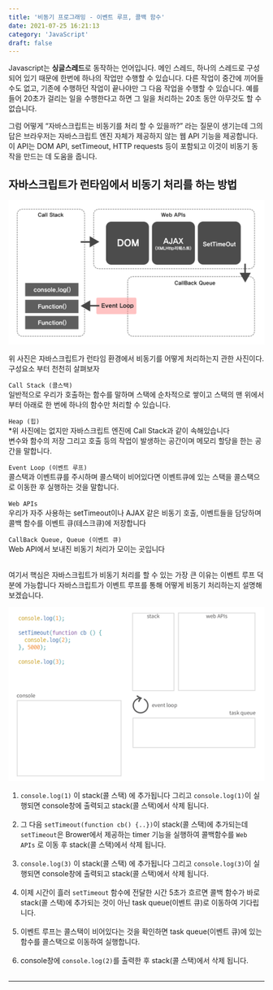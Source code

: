 ```yaml
---
title: '비동기 프로그래밍 - 이벤트 루프, 콜백 함수'
date: 2021-07-25 16:21:13
category: 'JavaScript'
draft: false
---
```


Javascript는 **싱글스레드**로 동작하는 언어입니다. 메인 스레드, 하나의 스레드로 구성되어 있기 때문에 한번에 하나의 작업만 수행할 수 있습니다. 다른 작업이 중간에 끼어들 수도 없고, 기존에 수행하던 작업이 끝나야만 그 다음 작업을 수행할 수 있습니다. 예를들어 20초가 걸리는 일을 수행한다고 하면 그 일을 처리하는 20초 동안 아무것도 할 수 없습니다.

그럼 어떻게 “자바스크립트는 비동기를 처리 할 수 있을까?” 라는 질문이 생기는데 그의 답은 브라우저는 자바스크립트 엔진 자체가 제공하지 않는 웹 API 기능을 제공합니다. 이 API는 DOM API, setTimeout, HTTP requests 등이 포함되고 이것이 비동기 동작을 만드는 데 도움을 줍니다.

## 자바스크립트가 런타임에서 비동기 처리를 하는 방법

![](./images/event2.png) <br>

위 사진은 자바스크립트가 런타임 환경에서 비동기를 어떻게 처리하는지 관한 사진이다. 구성요소 부터 천천히 살펴보자

`Call Stack (콜스택)`<br>
일반적으로 우리가 호출하는 함수를 말하며 스택에 순차적으로 쌓이고 스택의 맨 위에서부터 아래로 한 번에 하나의 함수만 처리할 수 있습니다.

`Heap (힙)`<br> \*위 사진에는 없지만 자바스크립트 엔진에 Call Stack과 같이 속해있습니다<br>
변수와 함수의 저장 그리고 호출 등의 작업이 발생하는 공간이며 메모리 할당을 한는 공간을 말합니다.

`Event Loop (이벤트 루프)`<br>
콜스택과 이벤트큐를 주시하며 콜스택이 비어있다면 이벤트큐에 있는 스택을 콜스택으로 이동한 후 실행하는 것을 말합니다.

`Web APIs`<br>
우리가 자주 사용하는 setTimeout이나 AJAX 같은 비동기 호출, 이벤트들을 담당하며 콜백 함수를 이벤트 큐(테스크큐)에 저장합니다

`CallBack Queue, Queue (이벤트 큐)`<br>
Web API에서 보내진 비동기 처리가 모이는 곳입니다<br><br>

여기서 핵심은 자바스크립트가 비동기 처리를 할 수 있는 가장 큰 이유는 이벤트 루프 덕분에 가능합니다 자바스크립트가 이벤트 루프를 통해 어떻게 비동기 처리하는지 설명해보겠습니다.

![](./images/event5.gif) <br>

1. `console.log(1)` 이 stack(콜 스택) 에 추가됩니다 그리고 `console.log(1)`이 실행되면 console창에 출력되고 stack(콜 스택)에서 삭제 됩니다.<br><br>
2. 그 다음 `setTimeout(function cb() {..})`이 stack(콜 스택)에 추가되는데 `setTimeout`은 Brower에서 제공하는 timer 기능을 실행하여 콜백함수를 `Web APIs` 로 이동 후 stack(콜 스택)에서 삭제 됩니다.<br><br>
3. `console.log(3)` 이 stack(콜 스택) 에 추가됩니다 그리고 `console.log(3)`이 실행되면 console창에 출력되고 stack(콜 스택)에서 삭제 됩니다.<br><br>
4. 이제 시간이 흘러 `setTimeout` 함수에 전달한 시간 5초가 흐르면 콜백 함수가 바로 stack(콜 스택)에 추가되는 것이 아닌 task queue(이벤트 큐)로 이동하여 기다립니다.<br><br>
5. 이벤트 루프는 콜스택이 비어있다는 것을 확인하면 task queue(이벤트 큐)에 있는 함수를 콜스택으로 이동하여 실행합니다.<br><br>
6. console창에 `console.log(2)`를 출력한 후 stack(콜 스택)에서 삭제 됩니다.<br><br>

<!--
하지만 이벤트 루프를 통해 비동기 작업이 가능하며 어떻게 비동기 처리가 되는지 알아보겠습니다.

먼저 브라우저는 자바스크립트 엔진만으로 동작하지 않고 Web APIs 와 이벤트 큐(테스크 큐) 그리고 이들을 통제하기 위해 이벤트 루프 가 존재합니다. 각 역할에 대해 알아보겠습니다. -->

<!-- ![](./images/event1.png) <br> -->

---

<!-- ![](./images/event2.png) <br> -->

<!-- 기본적인 동작원리를 위 사진과 같이 표시할 수 있습니다.<br><br>
함수를 호출하게 되면 콜스택에 순차적으로 쌓이며 실행되다가 **AJAX나 setTimeout , 비동기, 이벤트가 호출되다면 콜스택에서** `WebAPIs`로 이동한 후 비동기 작업을 수행하여 콜백 함수를 <span style="color : green">이벤트큐(테스크 큐)에 넘겨 주고 콜스택에 쌓여 있는 함수가 없을 경우 이벤트 큐에서 콜스택으로 전달하여 실행됩니다.</span>
<br><br>
 있던 비동기 작업이 완료되어<span style="color : green"> 콜백 함수(cb)가 이벤트큐(태스크큐)로 이동합니다</span>
실행 과정을 예로 들어 좀 더 자세히 보겠습니다. -->
